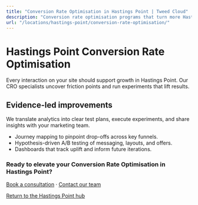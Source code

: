 ```yaml
---
title: "Conversion Rate Optimisation in Hastings Point | Tweed Cloud"
description: "Conversion rate optimisation programs that turn more Hastings Point visitors into customers."
url: "/locations/hastings-point/conversion-rate-optimisation/"
---
```


# Hastings Point Conversion Rate Optimisation

Every interaction on your site should support growth in Hastings Point. Our CRO specialists uncover friction points and run experiments that lift results.

## Evidence-led improvements

We translate analytics into clear test plans, execute experiments, and share insights with your marketing team.

- Journey mapping to pinpoint drop-offs across key funnels.
- Hypothesis-driven A/B testing of messaging, layouts, and offers.
- Dashboards that track uplift and inform future iterations.

### Ready to elevate your Conversion Rate Optimisation in Hastings Point?

[Book a consultation](/consultation/) · [Contact our team](/contact/)

[Return to the Hastings Point hub](/locations/hastings-point/)
